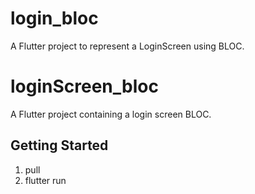 # login_bloc

A Flutter project to represent a LoginScreen using BLOC.

# loginScreen_bloc

A Flutter project containing a login screen BLOC.

## Getting Started

1. pull
2. flutter run
